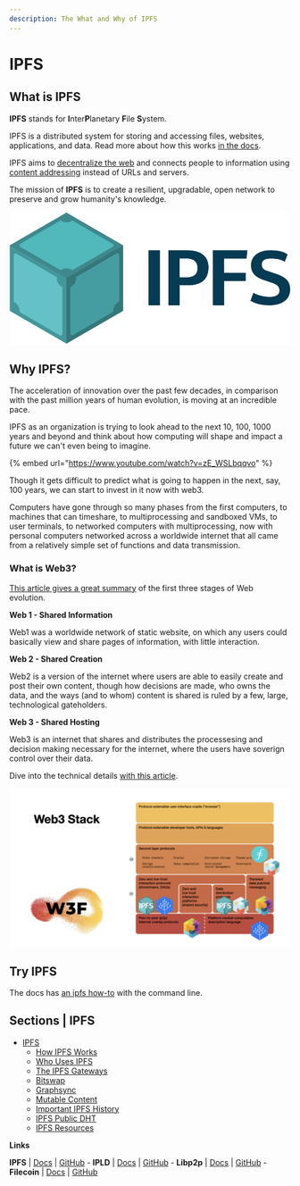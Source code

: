 ```yaml
---
description: The What and Why of IPFS
---
```


# IPFS

## What is IPFS
 **IPFS** stands for **I**nter**P**lanetary **F**ile **S**ystem.

IPFS is a distributed system for storing and accessing files, websites, applications, and data. Read more about how this works [in the docs](https://docs.ipfs.io/concepts/what-is-ipfs/).

IPFS aims to [decentralize the web](https://docs.ipfs.io/concepts/what-is-ipfs/#decentralization) and connects people to information using [content addressing](https://docs.ipfs.io/concepts/what-is-ipfs/#content-addressing) instead of URLs and servers.
<!-- In this section, you will: -->

<!-- **Understand**
* Thing1
* Thing2
* Thing3 -->

<!--** Be Able To**
* Thing1
* Thing2
* Thing3 -->

The mission of **IPFS** is to create a resilient, upgradable, open network to preserve and grow humanity's knowledge.

![Web 3 Stack](<../../.gitbook/assets/IPFS-logo-horizontal-color-dark.png>)

## Why IPFS?

The acceleration of innovation over the past few decades, in comparison with the past million years of human evolution, is moving at an incredible pace.

IPFS as an organization is trying to look ahead to the next 10, 100, 1000 years and beyond and think about how computing will shape and impact a future we can't even being to imagine.

{% embed url="https://www.youtube.com/watch?v=zE_WSLbqqvo" %}

Though it gets difficult to predict what is going to happen in the next, say, 100 years, we can start to invest in it now with web3.


Computers have gone through so many phases from the first computers, to machines that can timeshare, to multiprocessing and sandboxed VMs, to user terminals, to networked computers with multiprocessing, now with personal computers networked across a worldwide internet that all came from a relatively simple set of functions and data transmission.

### What is Web3?

[This article gives a great summary](https://medium.com/@vegxcodes/what-you-should-know-about-web3-part-1-15a2ddcfbc41) of the first three stages of Web evolution.

**Web 1 - Shared Information**

Web1 was a worldwide network of static website, on which any users could basically view and share pages of information, with little interaction.

**Web 2 - Shared Creation**

Web2 is a version of the internet where users are able to easily create and post their own content, though how decisions are made, who owns the data, and the ways (and to whom) content is shared is ruled by a few, large, technological gateholders.

**Web 3 - Shared Hosting**

Web3 is an internet that shares and distributes the processesing and decision making necessary for the internet, where the users have soverign control over their data.

Dive into the technical details [with this article](https://mikeal.notion.site/web3-data-permanence-0230072b594748ed9aa0c71ad331f289).

![Protocol Labs Logo](<../../.gitbook/assets/image (11).png>)

## Try IPFS
The docs has [an ipfs how-to](https://docs.ipfs.io/how-to/command-line-quick-start/#prerequisites) with the command line.


## Sections | IPFS

* [IPFS](ipfs/about.md)
  * [How IPFS Works](how-ipfs-works.md)
  * [Who Uses IPFS](who-uses-ipfs.md)
  * [The IPFS Gateways](ipfs-gateways.md)
  * [Bitswap](bitswap.md)
  * [Graphsync](graphsync.md)
  * [Mutable Content](mutable-content.md)
  * [Important IPFS History](ipfs-history.md)
  * [IPFS Public DHT](ipfs-public-dht.md)
  * [IPFS Resources](ipfs-resources.md)

**Links**

**IPFS** | [Docs](https://docs.ipfs.io) | [GitHub](https://github.com/ipfs) - **IPLD** | [Docs](https://ipld.io/docs/) | [GitHub](https://github.com/ipld) - **Libp2p** | [Docs](https://docs.libp2p.io) | [GitHub](https://github.com/libp2p) - **Filecoin** | [Docs](https://docs.filecoin.io) | [GitHub](https://github.com/filecoin-project)
